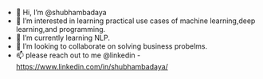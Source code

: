 - 👋 Hi, I’m @shubhambadaya
- 👀 I’m interested in learning practical use cases of machine learning,deep learning,and programming.
- 🌱 I’m currently learning NLP.
- 💞️ I’m looking to collaborate on solving business probelms.
- 📫 please reach out to me @linkedin - https://www.linkedin.com/in/shubhambadaya/

<!---
shubhambadaya/shubhambadaya is a ✨ special ✨ repository because its `README.md` (this file) appears on your GitHub profile.
You can click the Preview link to take a look at your changes.
--->
